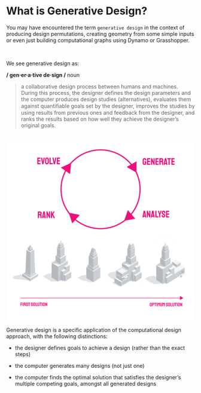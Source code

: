# What is Generative Design?

You may have encountered the term `generative design` in the context of producing design permutations, creating geometry from some simple inputs or even just building computational graphs using Dynamo or Grasshopper.

<br/>

We see generative design as:

**/ gen·er·a·tive de·sign /**
noun 

>a collaborative design process between humans and machines. During this process, the designer defines the design parameters and the computer produces design studies (alternatives), evaluates them against quantiﬁable goals set by the designer, improves the studies by using results from previous ones and feedback from the designer, and ranks the results based on how well they achieve the designer’s original goals.

<br/>

<img src="images/generative-design-diagram.jpg">

<br/>

Generative design is a specific application of the computational design approach, with  the following distinctions:

* the designer defines goals to achieve a design (rather than the exact steps)

* the computer generates many designs (not just one)

* the computer finds the optimal solution that satisfies the designer’s multiple competing goals, amongst all generated designs
